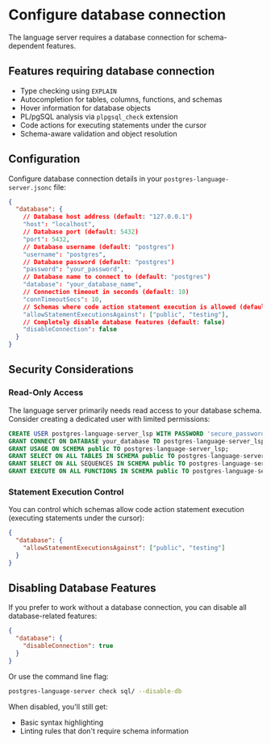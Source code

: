# Configure database connection

The language server requires a database connection for schema-dependent features.

## Features requiring database connection

- Type checking using `EXPLAIN`
- Autocompletion for tables, columns, functions, and schemas
- Hover information for database objects
- PL/pgSQL analysis via `plpgsql_check` extension
- Code actions for executing statements under the cursor
- Schema-aware validation and object resolution

## Configuration

Configure database connection details in your `postgres-language-server.jsonc` file:

```json
{
  "database": {
    // Database host address (default: "127.0.0.1")
    "host": "localhost",
    // Database port (default: 5432)
    "port": 5432,
    // Database username (default: "postgres")
    "username": "postgres",
    // Database password (default: "postgres")
    "password": "your_password",
    // Database name to connect to (default: "postgres")
    "database": "your_database_name",
    // Connection timeout in seconds (default: 10)
    "connTimeoutSecs": 10,
    // Schemas where code action statement execution is allowed (default: [])
    "allowStatementExecutionsAgainst": ["public", "testing"],
    // Completely disable database features (default: false)
    "disableConnection": false
  }
}
```


## Security Considerations

### Read-Only Access
The language server primarily needs read access to your database schema. Consider creating a dedicated user with limited permissions:

```sql
CREATE USER postgres-language-server_lsp WITH PASSWORD 'secure_password';
GRANT CONNECT ON DATABASE your_database TO postgres-language-server_lsp;
GRANT USAGE ON SCHEMA public TO postgres-language-server_lsp;
GRANT SELECT ON ALL TABLES IN SCHEMA public TO postgres-language-server_lsp;
GRANT SELECT ON ALL SEQUENCES IN SCHEMA public TO postgres-language-server_lsp;
GRANT EXECUTE ON ALL FUNCTIONS IN SCHEMA public TO postgres-language-server_lsp;
```

### Statement Execution Control
You can control which schemas allow code action statement execution (executing statements under the cursor):

```json
{
  "database": {
    "allowStatementExecutionsAgainst": ["public", "testing"]
  }
}
```

## Disabling Database Features

If you prefer to work without a database connection, you can disable all database-related features:

```json
{
  "database": {
    "disableConnection": true
  }
}
```

Or use the command line flag:

```bash
postgres-language-server check sql/ --disable-db
```

When disabled, you'll still get:

- Basic syntax highlighting
- Linting rules that don't require schema information
